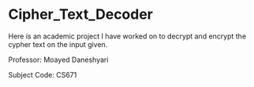 # Cipher_Text_Decoder

Here is an academic project I have worked on to decrypt and encrypt the cypher text on the input given. 

Professor: Moayed Daneshyari

Subject Code: CS671
